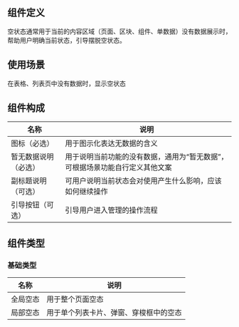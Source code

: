 ## 组件定义

空状态通常用于当前的内容区域（页面、区块、组件、单数据）没有数据展示时，帮助用户明确当前状态，引导摆脱空状态。

## 使用场景

在表格、列表页中没有数据时，显示空状态

## 组件构成

| 名称 | 说明  |
| --- | ---  |
| 图标（必选） | 用于图示化表达无数据的含义 |
| 暂无数据说明（必选） | 用于说明当前功能的没有数据，通用为“暂无数据”，可根据场景功能自行定义其他文案 |
| 副标题说明（可选） | 可用户说明当前状态会对使用产生什么影响，应该如何继续操作 |
| 引导按钮（可选） | 引导用户进入管理的操作流程 |

## 组件类型

### 基础类型

| 名称 | 说明  |
| --- | ---  |
| 全局空态 | 用于整个页面空态 |
| 局部空态 | 用于单个列表卡片、弹窗、穿梭框中的空态 |
